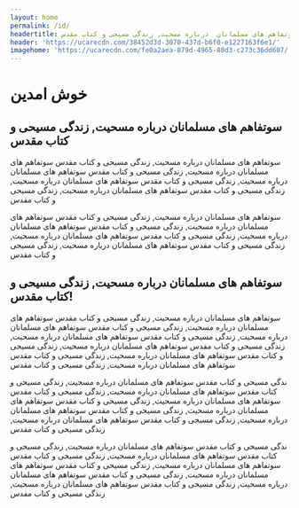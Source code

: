 ```yaml
---
layout: home
permalink: /id/ 
headertitle: سوتفاهم های مسلمانان  درباره مسحیت, زندگی مسیحی و کتاب مقدس
header: 'https://ucarecdn.com/38452d3d-3070-437d-b6f0-e1227163f6e1/'
imagehome: 'https://ucarecdn.com/fe0a2aea-879d-4965-80d3-c273c36dd607/'
---
```



# خوش امدین
## سوتفاهم های مسلمانان  درباره مسحیت, زندگی مسیحی و کتاب مقدس

سوتفاهم های مسلمانان  درباره مسحیت, زندگی مسیحی و کتاب مقدس سوتفاهم های مسلمانان  درباره مسحیت, زندگی مسیحی و کتاب مقدس
سوتفاهم های مسلمانان  درباره مسحیت, زندگی مسیحی و کتاب مقدس سوتفاهم های مسلمانان  درباره مسحیت, زندگی مسیحی و کتاب مقدس سوتفاهم های مسلمانان  درباره مسحیت, زندگی مسیحی و کتاب مقدس

سوتفاهم های مسلمانان  درباره مسحیت, زندگی مسیحی و کتاب مقدس سوتفاهم های مسلمانان  درباره مسحیت, زندگی مسیحی و کتاب مقدس سوتفاهم های مسلمانان  درباره مسحیت, زندگی مسیحی و کتاب مقدس سوتفاهم های مسلمانان  درباره مسحیت, زندگی مسیحی و کتاب مقدس سوتفاهم های مسلمانان  درباره مسحیت, زندگی مسیحی و کتاب مقدس 

## سوتفاهم های مسلمانان  درباره مسحیت, زندگی مسیحی و کتاب مقدس!

سوتفاهم های مسلمانان  درباره مسحیت, زندگی مسیحی و کتاب مقدس سوتفاهم های مسلمانان  درباره مسحیت, زندگی مسیحی و کتاب مقدس سوتفاهم های مسلمانان  درباره مسحیت, زندگی مسیحی و کتاب مقدس سوتفاهم های مسلمانان  درباره مسحیت, زندگی مسیحی و کتاب مقدس سوتفاهم های مسلمانان  درباره مسحیت, زندگی مسیحی و کتاب مقدس سوتفاهم های مسلمانان  درباره مسحیت, زندگی مسیحی و کتاب مقدس  سوتفاهم های مسلمانان  درباره مسحیت, زندگی مسیحی و کتاب مقدس

ندگی مسیحی و کتاب مقدس سوتفاهم های مسلمانان  درباره مسحیت, زندگی مسیحی و کتاب مقدس سوتفاهم های مسلمانان  درباره مسحیت, زندگی مسیحی و کتاب مقدس سوتفاهم های مسلمانان  درباره مسحیت, زندگی مسیحی و کتاب مقدس سوتفاهم های مسلمانان  درباره مسحیت, زندگی مسیحی و کتاب مقدس سوتفاهم های مسلمانان  درباره مسحیت, زندگی مسیحی و کتاب مقدس  سوتفاهم های مسلمانان  درباره مسحیت, زندگی مسیحی و کتاب مقدس

ندگی مسیحی و کتاب مقدس سوتفاهم های مسلمانان  درباره مسحیت, زندگی مسیحی و کتاب مقدس سوتفاهم های مسلمانان  درباره مسحیت, زندگی مسیحی و کتاب مقدس سوتفاهم های مسلمانان  درباره مسحیت, زندگی مسیحی و کتاب مقدس سوتفاهم های مسلمانان  درباره مسحیت, زندگی مسیحی و کتاب مقدس سوتفاهم های مسلمانان  درباره مسحیت, زندگی مسیحی و کتاب مقدس  سوتفاهم های مسلمانان  درباره مسحیت, زندگی مسیحی و کتاب مقدس